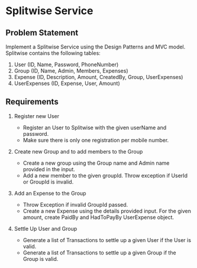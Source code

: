 # Splitwise Service

## Problem Statement
Implement a Splitwise Service using the Design Patterns and MVC model. Splitwise contains the following tables:

1. User (ID, Name, Password, PhoneNumber)
2. Group (ID, Name, Admin, Members, Expenses)
3. Expense (ID, Description, Amount, CreatedBy, Group, UserExpenses)
4. UserExpenses (ID, Expense, User, Amount)


## Requirements

1. Register new User
   - Register an User to Splitwise with the given userName and password.
   - Make sure there is only one registration per mobile number.

2. Create new Group and to add members to the Group
   - Create a new group using the Group name and Admin name provided in the input.
   - Add a new member to the given groupId. Throw exception if UserId or GroupId is invalid.
  
3. Add an Expense to the Group
   - Throw Exception if invalid GroupId passed.
   - Create a new Expense using the details provided input. For the given amount, create PaidBy and HadToPayBy UserExpense object.

4. Settle Up User and Group
   - Generate a list of Transactions to settle up a given User if the User is valid.
   - Generate a list of Transactions to settle up a given Group if the Group is valid.
